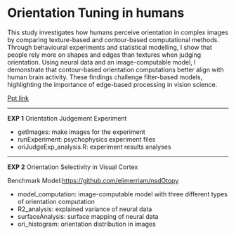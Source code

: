 # Orientation Tuning in humans
This study investigates how humans perceive orientation in complex images by comparing texture-based and contour-based computational methods. Through behavioural experiments and statistical modelling, I show that people rely more on shapes and edges than textures when judging orientation. Using neural data and an image-computable model, I demonstrate that contour-based orientation computations better align with human brain activity. These findings challenge filter-based models, highlighting the importance of edge-based processing in vision science.

[Ppt link](https://drive.google.com/file/d/1S12H1B69XabA3PpYL-Oc38ubC4eHQlrM/view?usp=sharing)

---------
**EXP 1**
Orientation Judgement Experiment
 - getImages: make images for the experiment
 - runExperiment: psychophysics experiment files
 - oriJudgeExp_analysis.R: experiment results analyses
---------
**EXP 2**
Orientation Selectivity in Visual Cortex

Benchmark Model:https://github.com/elimerriam/nsdOtopy
 - model_computation: image-computable model with three different types of orientation computation
 - R2_analysis: explained variance of neural data
 - surfaceAnalysis: surface mapping of neural data
 - ori_histogram: orientation distribution in images 

